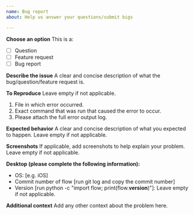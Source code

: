 ```yaml
---
name: Bug report
about: Help us answer your questions/submit bigs

---
```


**Choose an option**
This is a: 
- [ ] Question
- [ ] Feature request
- [ ] Bug report

**Describe the issue**
A clear and concise description of what the bug/question/feature request is.

**To Reproduce**
Leave empty if not applicable.
1. File in which error occurred. 
2. Exact command that was run that caused the error to occur. 
3. Please attach the full error output log. 

**Expected behavior**
A clear and concise description of what you expected to happen.
Leave empty if not applicable.

**Screenshots**
If applicable, add screenshots to help explain your problem.
Leave empty if not applicable.

**Desktop (please complete the following information):**
 - OS: [e.g. iOS]
 - Commit number of flow [run git log and copy the commit number]
 - Version [run python -c "import flow; print(flow.__version__)"]: 
 Leave empty if not applicable.

**Additional context**
Add any other context about the problem here.
